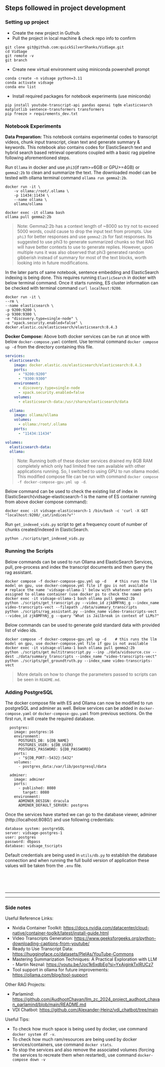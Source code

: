 ## Steps followed in project development



### Setting up project

* Create the new project in Guthub
* Pull the project in local machine & check repo info to confirm
```shell
git clone git@github.com:quickSilverShanks/VidSage.git
cd VidSage
git remote -v
git branch
```
* Create new virtual environment using miniconda powershell prompt
```shell
conda create -n vidsage python=3.11
conda activate vidsage
conda env list
```

* Install required packages for notebook experiments (use miniconda)
```shell
pip install youtube-transcript-api pandas openai tqdm elasticsearch matplotlib sentence-transformers transformers
pip freeze > requirements_dev.txt
```



### Notebook Experiments

**Data Preparation:** This notebook contains experimental codes to transcript videos, chunk input transcript, clean text and generate summary & keywords. This notebook also contains codes for ElasticSearch text and hybrid search based retrieval operations coupled with a basic rag pipeline following aforementioned steps.

Run `Ollama` in docker and use `phi3`(if ram>=6GB or GPU>=4GB) or `gemma2:2b` to clean and summarize the text. The downloaded model can be tested with ollama terminal command `ollama run gemma2:2b`.
```shell
docker run -it \
    -v ollama:/root/.ollama \
    -p 11434:11434 \
    --name ollama \
    ollama/ollama
```
```shell
docker exec -it ollama bash
ollama pull gemma2:2b
```

> Note: Gemma2:2b has a context length of ~8000 so try not to exceed 5000 words, could cause to drop the input text from prompts. Use `phi3` for better responses and use `gemma2:2b` for fast responses. Its suggested to use phi3 to generate summarized chunks so that RAG will have better contexts to use to generate replies. However, upon multiple runs it was also observed that phi3 generated random gibberish instead of summary for most of the text blocks, worth looking into in future modifications.

In the later parts of same notebook, sentence embedding and ElasticSearch indexing is being done. This requires running `ElasticSearch` in docker with below terminal command. Once it starts running, ES cluster information can be checked with terminal command `curl localhost:9200`.
```shell
docker run -it \
--rm \
--name elasticsearch \
-p 9200:9200 \
-p 9300:9300 \
-e "discovery.type=single-node" \
-e "xpack.security.enabled=false" \
docker.elastic.co/elasticsearch/elasticsearch:8.4.3
```

**Docker Compose:** Above both docker services can be run at once with below `docker-compose.yaml` content. Use terminal command `docker compose up -d` from the directory containing this file.
```yaml
services:
  elasticsearch:
    image: docker.elastic.co/elasticsearch/elasticsearch:8.4.3
    ports:
      - "9200:9200"
      - "9300:9300"
    environment:
      - discovery.type=single-node
      - xpack.security.enabled=false
    volumes:
      - elasticsearch-data:/usr/share/elasticsearch/data

  ollama:
    image: ollama/ollama
    volumes:
      - ollama:/root/.ollama
    ports:
      - "11434:11434"

volumes:
  elasticsearch-data:
  ollama:
```

> Note: Running both of these docker services drained my 8GB RAM completely which only had limited free ram available with other applications running. So, I switched to using GPU to run ollama model. This modified compose file can be run with command `docker compose -f docker-compose-gpu.yml up -d`.

Below command can be used to check the existing list of index in ElasticSearch(vidsage-elasticsearch-1 is the name of ES container running from above docker compose command):
```shell
docker exec -it vidsage-elasticsearch-1 /bin/bash -c 'curl -X GET "localhost:9200/_cat/indices?v"'
```

Run `get_indexed_vids.py` script to get a frequency count of number of chunks created/indexed in ElasticSearch.
```shell
python ./scripts/get_indexed_vids.py
```



### Running the Scripts

Below commands can be used to run Ollama and ElasticSearch Services, pull, pre-process and index the transcript documents and then query the rag assistant.
```shell
docker compose -f docker-compose-gpu.yml up -d    # this runs the llm model on gpu, use docker-compose.yml file if gpu is not available
# replace the name 'vidsage-ollama-1' below with whatever name gets assigned to ollama container (use docker ps to check the name)
docker exec -it vidsage-ollama-1 bash ollama pull gemma2:2b
python ./scripts/get_transcript.py --video_id zjkBMFhNj_g --index_name video-transcripts-vect --filepath ./data/summary_transcripts
python ./scripts/rag_assistant.py --index_name video-transcripts-vect --video_id zjkBMFhNj_g --query "What is Jailbreak in context of LLMs?"
```

Below commands can be used to generate gold standard data with provided list of video ids.
```shell
docker compose -f docker-compose-gpu.yml up -d    # this runs the llm model on gpu, use docker-compose.yml file if gpu is not available
docker exec -it vidsage-ollama-1 bash ollama pull gemma2:2b
python ./scripts/get_multitranscript.py --inp ./data/vidsource.csv --dest ./data/summary_transcripts --index_name "video-transcripts-vect"
python ./scripts/get_groundtruth.py --index_name video-transcripts-vect
```

> More details on how to change the parameters passed to scripts can be seen in `README.md`.



### Adding PostgreSQL

The docker compose file with ES and Ollama can now be modified to run postgreSQL and adminer as well. Below services can be added in `docker-compose.yaml` or `docker-compose-gpu.yaml` from previous sections. On the first run, it will create the required database.
```shell
  postgres:
    image: postgres:16
    environment:
      POSTGRES_DB: ${DB_NAME}
      POSTGRES_USER: ${DB_USER}
      POSTGRES_PASSWORD: ${DB_PASSWORD}
    ports:
      - "${DB_PORT:-5432}:5432"
    volumes:
      - postgres_data:/var/lib/postgresql/data

  adminer:
    image: adminer
    ports:
      - published: 8080
        target: 8080
    environment:
      ADMINER_DESIGN: dracula
      ADMINER_DEFAULT_SERVER: postgres
```

Once the services have started we can go to the database viewer, adminer (http://localhost:8080/) and use following credentials:
```
database system: postgreSQL
server: vidsage-postgres-1
user: postgres
password: dbpass
database: vidsage_tscripts
```

Default credentials are being used in `utils/db.py` to establish the database connection and when running the full build version of application these values will be taken from the `.env` file.



<br><br><br><hr><hr>

### Side notes

Useful Reference Links:
* Nvidia Container Toolkit: https://docs.nvidia.com/datacenter/cloud-native/container-toolkit/latest/install-guide.html
* Video Transcripts Generation: https://www.geeksforgeeks.org/python-downloading-captions-from-youtube/
* Ready to Use Transcript Data: https://huggingface.co/datasets/PleIAs/YouTube-Commons
* Mastering Summarization Techniques: A Practical Exploration with LLM - Martin Neznal: https://youtu.be/Uoc1k6xdbEg?si=YxAjgjnkTxIRUCz7
* Tool support in ollama for future improvements: https://ollama.com/blog/tool-support

Other RAG Projects:
* Parlamind: https://github.com/AudhootChavan/llm_zc_2024_project_audhoot_chavan_parlamind/blob/main/README.md
* VDI Chatbot: https://github.com/Alexander-Heinz/vdi_chatbot/tree/main

Useful Tips:
* To check how much space is being used by docker, use command  `docker system df -v`.
* To check how much ram/resources are being used by docker services/containers, use command `docker stats`.
* To stop the services and also remove the associated volumes (forcing the services to recreate them when restarted), use command `docker-compose down -v`
